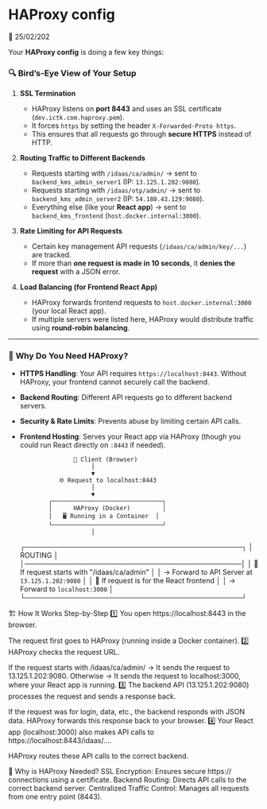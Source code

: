 # HAProxy config

📅 25/02/202

Your **HAProxy config** is doing a few key things:  

### 🔍 **Bird’s-Eye View of Your Setup**
1. **SSL Termination**  
   - HAProxy listens on **port 8443** and uses an SSL certificate (`dev.ictk.com.haproxy.pem`).  
   - It forces `https` by setting the header `X-Forwarded-Proto https`.  
   - This ensures that all requests go through **secure HTTPS** instead of HTTP.  

2. **Routing Traffic to Different Backends**  
   - Requests starting with `/idaas/ca/admin/` → sent to `backend_kms_admin_server1` (IP: `13.125.1.202:9080`).  
   - Requests starting with `/idaas/otp/admin/` → sent to `backend_kms_admin_server2` (IP: `54.180.43.129:9080`).  
   - Everything else (like your **React app**) → sent to `backend_kms_frontend` (`host.docker.internal:3000`).  

3. **Rate Limiting for API Requests**  
   - Certain key management API requests (`/idaas/ca/admin/key/...`) are tracked.  
   - If more than **one request is made in 10 seconds**, it **denies the request** with a JSON error.  

4. **Load Balancing (for Frontend React App)**  
   - HAProxy forwards frontend requests to `host.docker.internal:3000` (your local React app).  
   - If multiple servers were listed here, HAProxy would distribute traffic using **round-robin balancing**.  

---

### 🚀 **Why Do You Need HAProxy?**
- **HTTPS Handling**: Your API requires `https://localhost:8443`. Without HAProxy, your frontend cannot securely call the backend.  
- **Backend Routing**: Different API requests go to different backend servers.  
- **Security & Rate Limits**: Prevents abuse by limiting certain API calls.  
- **Frontend Hosting**: Serves your React app via HAProxy (though you could run React directly on `:8443` if needed).  


                     🔗 Client (Browser)
                          │
                          ▼
                 🌐 Request to localhost:8443
                          │
                          ▼
              ┌───────────────────────────────┐
              │      HAProxy (Docker)         │
              │   🖥️ Running in a Container  │
              └───────────────────────────────┘
                          │
  ┌────────────────────────────────────────────┐
  │               ROUTING                     │
  │────────────────────────────────────────────│
  │ 🔹 If request starts with "/idaas/ca/admin" │
  │    → Forward to API Server at `13.125.1.202:9080` │
  │ 🔹 If request is for the React frontend    │
  │    → Forward to `localhost:3000`           │
  └────────────────────────────────────────────┘


🏗 How It Works Step-by-Step
1️⃣ You open https://localhost:8443 in the browser.

The request first goes to HAProxy (running inside a Docker container).
2️⃣ HAProxy checks the request URL.

If the request starts with /idaas/ca/admin/ → It sends the request to 13.125.1.202:9080.
Otherwise → It sends the request to localhost:3000, where your React app is running.
3️⃣ The backend API (13.125.1.202:9080) processes the request and sends a response back.

If the request was for login, data, etc., the backend responds with JSON data.
HAProxy forwards this response back to your browser.
4️⃣ Your React app (localhost:3000) also makes API calls to https://localhost:8443/idaas/....

HAProxy routes these API calls to the correct backend.


📌 Why is HAProxy Needed?
SSL Encryption: Ensures secure https:// connections using a certificate.
Backend Routing: Directs API calls to the correct backend server.
Centralized Traffic Control: Manages all requests from one entry point (8443).